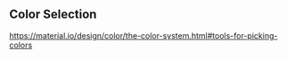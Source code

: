 ## Color Selection
https://material.io/design/color/the-color-system.html#tools-for-picking-colors
 
